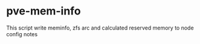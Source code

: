 # pve-mem-info
This script write meminfo, zfs arc and calculated reserved memory to node config notes
